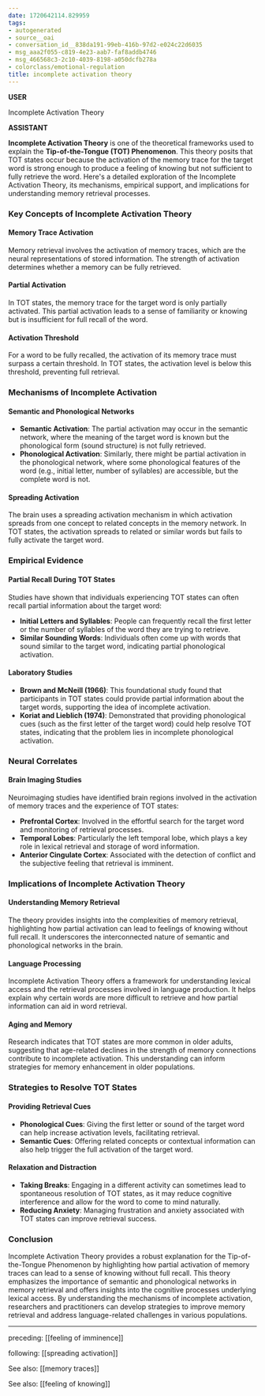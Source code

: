 ```yaml
---
date: 1720642114.829959
tags:
- autogenerated
- source__oai
- conversation_id__838da191-99eb-416b-97d2-e024c22d6035
- msg_aaa2f055-c819-4e23-aab7-faf8addb4746
- msg_466568c3-2c10-4039-8198-a050dcfb278a
- colorclass/emotional-regulation
title: incomplete activation theory
---
```


**USER**

Incomplete Activation Theory


**ASSISTANT**

**Incomplete Activation Theory** is one of the theoretical frameworks used to explain the **Tip-of-the-Tongue (TOT) Phenomenon**. This theory posits that TOT states occur because the activation of the memory trace for the target word is strong enough to produce a feeling of knowing but not sufficient to fully retrieve the word. Here's a detailed exploration of the Incomplete Activation Theory, its mechanisms, empirical support, and implications for understanding memory retrieval processes.

### Key Concepts of Incomplete Activation Theory

#### Memory Trace Activation
Memory retrieval involves the activation of memory traces, which are the neural representations of stored information. The strength of activation determines whether a memory can be fully retrieved.

#### Partial Activation
In TOT states, the memory trace for the target word is only partially activated. This partial activation leads to a sense of familiarity or knowing but is insufficient for full recall of the word.

#### Activation Threshold
For a word to be fully recalled, the activation of its memory trace must surpass a certain threshold. In TOT states, the activation level is below this threshold, preventing full retrieval.

### Mechanisms of Incomplete Activation

#### Semantic and Phonological Networks
- **Semantic Activation**: The partial activation may occur in the semantic network, where the meaning of the target word is known but the phonological form (sound structure) is not fully retrieved.
- **Phonological Activation**: Similarly, there might be partial activation in the phonological network, where some phonological features of the word (e.g., initial letter, number of syllables) are accessible, but the complete word is not.

#### Spreading Activation
The brain uses a spreading activation mechanism in which activation spreads from one concept to related concepts in the memory network. In TOT states, the activation spreads to related or similar words but fails to fully activate the target word.

### Empirical Evidence

#### Partial Recall During TOT States
Studies have shown that individuals experiencing TOT states can often recall partial information about the target word:
- **Initial Letters and Syllables**: People can frequently recall the first letter or the number of syllables of the word they are trying to retrieve.
- **Similar Sounding Words**: Individuals often come up with words that sound similar to the target word, indicating partial phonological activation.

#### Laboratory Studies
- **Brown and McNeill (1966)**: This foundational study found that participants in TOT states could provide partial information about the target words, supporting the idea of incomplete activation.
- **Koriat and Lieblich (1974)**: Demonstrated that providing phonological cues (such as the first letter of the target word) could help resolve TOT states, indicating that the problem lies in incomplete phonological activation.

### Neural Correlates

#### Brain Imaging Studies
Neuroimaging studies have identified brain regions involved in the activation of memory traces and the experience of TOT states:
- **Prefrontal Cortex**: Involved in the effortful search for the target word and monitoring of retrieval processes.
- **Temporal Lobes**: Particularly the left temporal lobe, which plays a key role in lexical retrieval and storage of word information.
- **Anterior Cingulate Cortex**: Associated with the detection of conflict and the subjective feeling that retrieval is imminent.

### Implications of Incomplete Activation Theory

#### Understanding Memory Retrieval
The theory provides insights into the complexities of memory retrieval, highlighting how partial activation can lead to feelings of knowing without full recall. It underscores the interconnected nature of semantic and phonological networks in the brain.

#### Language Processing
Incomplete Activation Theory offers a framework for understanding lexical access and the retrieval processes involved in language production. It helps explain why certain words are more difficult to retrieve and how partial information can aid in word retrieval.

#### Aging and Memory
Research indicates that TOT states are more common in older adults, suggesting that age-related declines in the strength of memory connections contribute to incomplete activation. This understanding can inform strategies for memory enhancement in older populations.

### Strategies to Resolve TOT States

#### Providing Retrieval Cues
- **Phonological Cues**: Giving the first letter or sound of the target word can help increase activation levels, facilitating retrieval.
- **Semantic Cues**: Offering related concepts or contextual information can also help trigger the full activation of the target word.

#### Relaxation and Distraction
- **Taking Breaks**: Engaging in a different activity can sometimes lead to spontaneous resolution of TOT states, as it may reduce cognitive interference and allow for the word to come to mind naturally.
- **Reducing Anxiety**: Managing frustration and anxiety associated with TOT states can improve retrieval success.

### Conclusion

Incomplete Activation Theory provides a robust explanation for the Tip-of-the-Tongue Phenomenon by highlighting how partial activation of memory traces can lead to a sense of knowing without full recall. This theory emphasizes the importance of semantic and phonological networks in memory retrieval and offers insights into the cognitive processes underlying lexical access. By understanding the mechanisms of incomplete activation, researchers and practitioners can develop strategies to improve memory retrieval and address language-related challenges in various populations.


---

preceding: [[feeling of imminence]]  


following: [[spreading activation]]

See also: [[memory traces]]


See also: [[feeling of knowing]]